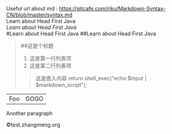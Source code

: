 Useful url about md : https://gitcafe.com/riku/Markdown-Syntax-CN/blob/master/syntax.md  
Learn about Head First Java  
*Learn about Head First Java*  
#Learn about Head First Java
##Learn about Head First Java
>##这是个标题
>
> 1. 这是第一行列表项
> 2. 这是第二行列表项
> > 这是嵌入内容
> return shell_exec("echo $input | $markdown_script");

<table>
	<tr>
		<td>Foo</td><td>GOGO</td>
	</tr>
</table>

Another paragraph  

&copy;test.zhangmeng.org

